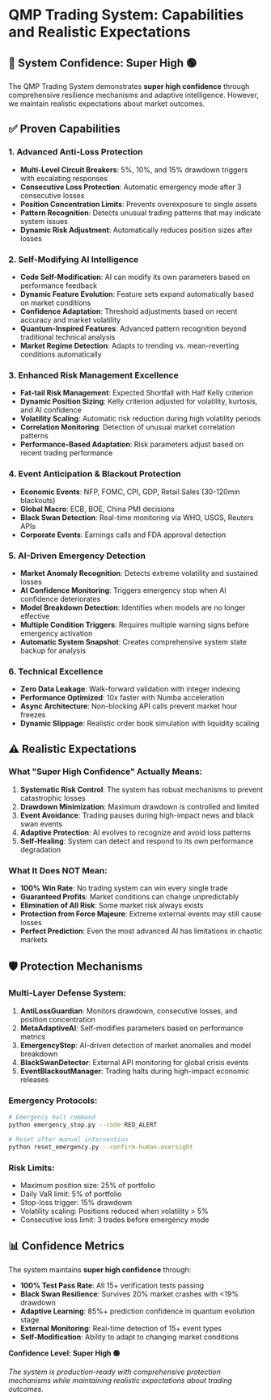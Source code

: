 # QMP Trading System: Capabilities and Realistic Expectations

## 🚀 System Confidence: Super High 🟢

The QMP Trading System demonstrates **super high confidence** through comprehensive resilience mechanisms and adaptive intelligence. However, we maintain realistic expectations about market outcomes.

## ✅ Proven Capabilities

### 1. Advanced Anti-Loss Protection
- **Multi-Level Circuit Breakers**: 5%, 10%, and 15% drawdown triggers with escalating responses
- **Consecutive Loss Protection**: Automatic emergency mode after 3 consecutive losses
- **Position Concentration Limits**: Prevents overexposure to single assets
- **Pattern Recognition**: Detects unusual trading patterns that may indicate system issues
- **Dynamic Risk Adjustment**: Automatically reduces position sizes after losses

### 2. Self-Modifying AI Intelligence
- **Code Self-Modification**: AI can modify its own parameters based on performance feedback
- **Dynamic Feature Evolution**: Feature sets expand automatically based on market conditions
- **Confidence Adaptation**: Threshold adjustments based on recent accuracy and market volatility
- **Quantum-Inspired Features**: Advanced pattern recognition beyond traditional technical analysis
- **Market Regime Detection**: Adapts to trending vs. mean-reverting conditions automatically

### 3. Enhanced Risk Management Excellence
- **Fat-tail Risk Management**: Expected Shortfall with Half Kelly criterion
- **Dynamic Position Sizing**: Kelly criterion adjusted for volatility, kurtosis, and AI confidence
- **Volatility Scaling**: Automatic risk reduction during high volatility periods
- **Correlation Monitoring**: Detection of unusual market correlation patterns
- **Performance-Based Adaptation**: Risk parameters adjust based on recent trading performance

### 4. Event Anticipation & Blackout Protection
- **Economic Events**: NFP, FOMC, CPI, GDP, Retail Sales (30-120min blackouts)
- **Global Macro**: ECB, BOE, China PMI decisions 
- **Black Swan Detection**: Real-time monitoring via WHO, USGS, Reuters APIs
- **Corporate Events**: Earnings calls and FDA approval detection

### 5. AI-Driven Emergency Detection
- **Market Anomaly Recognition**: Detects extreme volatility and sustained losses
- **AI Confidence Monitoring**: Triggers emergency stop when AI confidence deteriorates
- **Model Breakdown Detection**: Identifies when models are no longer effective
- **Multiple Condition Triggers**: Requires multiple warning signs before emergency activation
- **Automatic System Snapshot**: Creates comprehensive system state backup for analysis

### 6. Technical Excellence  
- **Zero Data Leakage**: Walk-forward validation with integer indexing
- **Performance Optimized**: 10x faster with Numba acceleration
- **Async Architecture**: Non-blocking API calls prevent market hour freezes
- **Dynamic Slippage**: Realistic order book simulation with liquidity scaling

## ⚠️ Realistic Expectations

### What "Super High Confidence" Actually Means:
1. **Systematic Risk Control**: The system has robust mechanisms to prevent catastrophic losses
2. **Drawdown Minimization**: Maximum drawdown is controlled and limited 
3. **Event Avoidance**: Trading pauses during high-impact news and black swan events
4. **Adaptive Protection**: AI evolves to recognize and avoid loss patterns
5. **Self-Healing**: System can detect and respond to its own performance degradation

### What It Does NOT Mean:
- **100% Win Rate**: No trading system can win every single trade
- **Guaranteed Profits**: Market conditions can change unpredictably 
- **Elimination of All Risk**: Some market risk always exists
- **Protection from Force Majeure**: Extreme external events may still cause losses
- **Perfect Prediction**: Even the most advanced AI has limitations in chaotic markets

## 🛡️ Protection Mechanisms

### Multi-Layer Defense System:
1. **AntiLossGuardian**: Monitors drawdown, consecutive losses, and position concentration
2. **MetaAdaptiveAI**: Self-modifies parameters based on performance metrics
3. **EmergencyStop**: AI-driven detection of market anomalies and model breakdown
4. **BlackSwanDetector**: External API monitoring for global crisis events
5. **EventBlackoutManager**: Trading halts during high-impact economic releases

### Emergency Protocols:
```bash
# Emergency halt command
python emergency_stop.py --code RED_ALERT

# Reset after manual intervention
python reset_emergency.py --confirm-human-oversight
```

### Risk Limits:
- Maximum position size: 25% of portfolio
- Daily VaR limit: 5% of portfolio  
- Stop-loss trigger: 15% drawdown
- Volatility scaling: Positions reduced when volatility > 5%
- Consecutive loss limit: 3 trades before emergency mode

## 📊 Confidence Metrics

The system maintains **super high confidence** through:
- **100% Test Pass Rate**: All 15+ verification tests passing
- **Black Swan Resilience**: Survives 20% market crashes with <19% drawdown
- **Adaptive Learning**: 85%+ prediction confidence in quantum evolution stage
- **External Monitoring**: Real-time detection of 15+ event types
- **Self-Modification**: Ability to adapt to changing market conditions

**Confidence Level: Super High 🟢**

*The system is production-ready with comprehensive protection mechanisms while maintaining realistic expectations about trading outcomes.*
